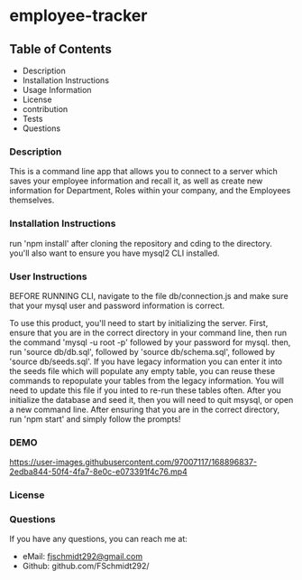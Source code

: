 # employee-tracker
  
  ## Table of Contents
  - Description
  - Installation Instructions
  - Usage Information
  - License
  - contribution
  - Tests
  - Questions
  
  ### Description 
  This is a command line app that allows you to connect to a server which saves your employee information and recall it, as well as create new information for Department, Roles within your company, and the Employees themselves. 

  ### Installation Instructions
  run 'npm install' after cloning the repository and cding to the directory.
  you'll also want to ensure you have mysql2 CLI installed.

  ### User Instructions
  BEFORE RUNNING CLI, navigate to the file db/connection.js and make sure that your mysql user and password information is correct.
  
To use this product, you'll need to start by initializing the server. First, ensure that you are in the correct directory in your command line, then run the command 'mysql -u root -p' followed by your password for mysql. then, run 'source db/db.sql', followed by 'source db/schema.sql', followed by 'source db/seeds.sql'. If you have legacy information you can enter it into the seeds file which will populate any empty table, you can reuse these commands to repopulate your tables from the legacy information. You will need to update this file if you inted to re-run these tables often. After you initialize the database and seed it, then you will need to quit msysql, or open a new command line. After ensuring that you are in the correct directory, run 'npm start' and simply follow the prompts!

  ### DEMO
  
https://user-images.githubusercontent.com/97007117/168896837-2edba844-50f4-4fa7-8e0c-e073391f4c76.mp4


  ### License
  

  ### Questions
  If you have any questions, you can reach me at:
  - eMail: fjschmidt292@gmail.com
  - Github: github.com/FSchmidt292/
  